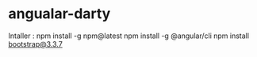 # angualar-darty

Intaller :
  npm install -g npm@latest
  npm install -g @angular/cli
  npm install bootstrap@3.3.7
